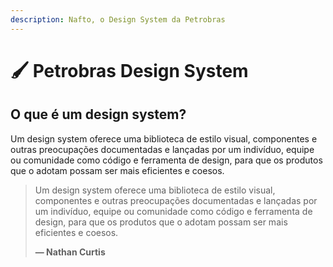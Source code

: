 ```yaml
---
description: Nafto, o Design System da Petrobras
---
```


# 🖌️ Petrobras Design System

## O que é um design system?

Um design system  oferece uma biblioteca de estilo visual, componentes e outras preocupações documentadas e lançadas por um indivíduo, equipe ou comunidade como código e ferramenta de design, para que os produtos que o adotam possam ser mais eficientes e coesos.



> Um design system  oferece uma biblioteca de estilo visual, componentes e outras preocupações documentadas e lançadas por um indivíduo, equipe ou comunidade como código e ferramenta de design, para que os produtos que o adotam possam ser mais eficientes e coesos.
>
> **— Nathan Curtis**
